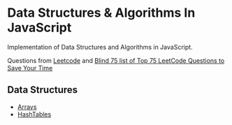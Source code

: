 # Data Structures & Algorithms In JavaScript

Implementation of Data Structures and Algorithms in JavaScript. 

Questions from [Leetcode](https://leetcode.com/) and [Blind 75 list of Top 75 LeetCode Questions to Save Your Time](https://www.teamblind.com/post/New-Year-Gift---Curated-List-of-Top-75-LeetCode-Questions-to-Save-Your-Time-OaM1orEU)



## Data Structures
- [Arrays](https://github.com/epaitoo/datastructures-algorithms-JS/tree/main/data-structures/array-and-string-exercises)
- [HashTables](https://github.com/epaitoo/datastructures-algorithms-JS/tree/main/data-structures/hashtables)

